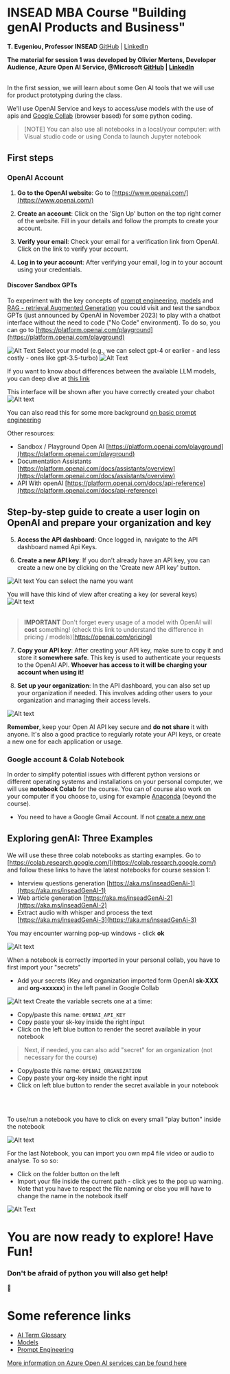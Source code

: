    # INSEAD MBA Course "Building genAI Products and Business"
   **T. Evgeniou, Professor INSEAD** [GitHub](https://github.com/tevgeniou) | [LinkedIn](https://www.linkedin.com/in/theodoros-evgeniou-5397b/)

<b><it>The material for session 1 was developed by **Olivier Mertens**, Developer Audience, Azure Open AI Service, @Microsoft [GitHub](https://github.com/olivMertens) | [LinkedIn](https://linkedin.com/in/mertensolivier) </b></it>
</br>
</br>

In the first session, we will learn about some Gen AI tools that we will use for product prototyping during the class.

We'll use  OpenAI Service and keys to access/use models with the use of apis and [Google Collab](https://colab.research.google.com/) (browser based) for some python coding. 

> [NOTE]
> You can also use all notebooks in a local/your computer: with Visual studio code or using Conda to launch Jupyter notebook

## First steps 

### OpenAI Account
1. **Go to the OpenAI website**: Go to [https://www.openai.com/](https://www.openai.com/)

2. **Create an account**: Click on the 'Sign Up' button on the top right corner of the website. Fill in your details and follow the prompts to create your account.

3. **Verify your email**: Check your email for a verification link from OpenAI. Click on the link to verify your account.

4. **Log in to your account**: After verifying your email, log in to your account using your credentials.

#### Discover Sandbox GPTs 

To experiment with the key concepts of [prompt engineering](./pages/prompts.md), [models](./pages/models.md) and [RAG - retrieval Augmented Generation](https://learn.microsoft.com/en-us/azure/search/retrieval-augmented-generation-overview) you could visit and test the sandbox GPTs (just announced by OpenAI in November 2023) to play with a chatbot interface without the need to code ("No Code" environment). To do so, you can go to [https://platform.openai.com/playground](https://platform.openai.com/playground)

![Alt Text](img/assistantchatbotcreation.png)
Select your model (e.g., we can select gpt-4 or earlier - and less costly - ones like gpt-3.5-turbo)
![Alt Text](img/modelsGpts.png)

If you want to know about differences between the available LLM models, you can deep dive at [this link](https://platform.openai.com/docs/models/overview)

This interface will be shown after you have correctly created your chabot
![Alt text](img/playgroundChatbotOpenAi.png)

You can also read this for some more background [on basic prompt engineering](./pages/prompts.md)

Other resources:
- Sandbox / Playground Open AI [https://platform.openai.com/playground](https://platform.openai.com/playground)
- Documentation Assistants [https://platform.openai.com/docs/assistants/overview](https://platform.openai.com/docs/assistants/overview)
- API With openAI [https://platform.openai.com/docs/api-reference](https://platform.openai.com/docs/api-reference)


## Step-by-step guide to create a user login on OpenAI and prepare your organization and key


5. **Access the API dashboard**: Once logged in, navigate to the API dashboard named Api Keys. 

6. **Create a new API key**: If you don't already have an API key, you can create a new one by clicking on the 'Create new API key' button.

![Alt text](img/secretkeygenerate.png)
You can select the name you want

You will have this kind of view after creating a key (or several keys) ![Alt text](img/apiKeysexampleopenAi.png)
<br>
<br>

> <b>IMPORTANT</b>
> Don't forget every usage of a model with OpenAI will <b>cost</b>  something! (check this link to understand the difference in pricing / models)[https://openai.com/pricing]

7. **Copy your API key**: After creating your API key, make sure to copy it and store it <b>somewhere safe</b>. This key is used to authenticate your requests to the OpenAI API. <b>Whoever has access to it will be charging your account when using it!</b>

8. **Set up your organization**: In the API dashboard, you can also set up your organization if needed. This involves adding other users to your organization and managing their access levels.

![Alt text](img/organizationOpenAi.png)

**Remember**, keep your Open AI API key secure and **do not share** it with anyone. It's also a good practice to regularly rotate your API keys, or create a new one for each application or usage.


### Google account & Colab Notebook

In order to simplify potential issues with different python versions or different operating systems and installations on your personal computer, we will use **notebook Colab** for the course. You can of course also work on your computer if you choose to, using for example [Anaconda](https://www.anaconda.com/) (beyond the course).

- You need to have a Google Gmail Account. If not [create a new one](https://support.google.com/mail/answer/56256?hl=en-EN)

## Exploring genAI: Three Examples

We will use these three colab notebooks as starting examples. Go to [https://colab.research.google.com/](https://colab.research.google.com/) and follow these links to have the latest notebooks for course session 1:
<br>
- Interview questions generation [https://aka.ms/inseadGenAi-1](https://aka.ms/inseadGenAI-1)
- Web article generation [https://aka.ms/inseadGenAi-2](https://aka.ms/inseadGenAI-2)
- Extract audio with whisper and process the text [https://aka.ms/inseadGenAi-3](https://aka.ms/inseadGenAi-3)

You may encounter warning pop-up windows - click **ok**

![Alt text ](./img/warningnotebook.png)

When a notebook is correctly imported in your personal collab, you have to first import your "secrets"

- Add your secrets (Key and organization imported form OpenAI **sk-XXX** and **org-xxxxxx**) in the left panel in Google Collab

![Alt text](./img/secrets.png)
Create the variable secrets one at a time:

- Copy/paste this name: ````OPENAI_API_KEY```` 
- Copy paste your sk-key inside the right input 
- Click on the left blue button to render the secret available in your notebook

> Next, if needed, you can also add "secret" for an organization (not necessary for the course)

- Copy/paste this name: ````OPENAI_ORGANIZATION````
- Copy paste your org-key inside the right input 
- Click on left blue button to render the secret available in your notebook

<br>
<br>

To use/run a notebook you have to click on every small "play button" inside the notebook

 ![Alt text](./img/playbuttonnotebook.png)


For the last Notebook, you can import you own mp4 file video or audio to analyse. To so so:
- Click on the folder button on the left
- Import your file inside the current path - click yes to the pop up warning. Note that you have to respect the file naming or else you will have to change the name in the notebook itself

![Alt Text](./img/finaluploadinterviewfile.png)

# You are now ready to explore! Have Fun!

### Don't be afraid of **python** you will also get help! 
 :smiling_face_with_three_hearts:


# Some reference links 

- [AI Term Glossary](./pages/glossary.md)
- [ Models ](./pages/models.md)
- [ Prompt Engineering](./pages/prompts.md)


[More information on Azure Open AI services can be found here](https://learn.microsoft.com/en-us/azure/ai-services/openai/overview)
